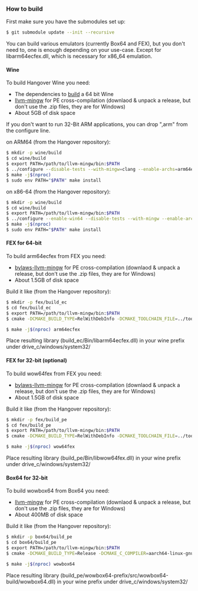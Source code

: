 
### How to build
First make sure you have the submodules set up:
```bash
$ git submodule update --init --recursive
```
You can build various emulators (currently Box64 and FEX), but you don't need to, one is enough depending on your use-case.
Except for libarm64ecfex.dll, which is necessary for x86_64 emulation.

#### Wine
To build Hangover Wine you need:

- The dependencies to [build](https://wiki.winehq.org/Building_Wine#Satisfying_Build_Dependencies) a 64 bit Wine
- [llvm-mingw](https://github.com/mstorsjo/llvm-mingw) for PE cross-compilation (downlaod & unpack a release, but don't use the .zip files, they are for Windows)
- About 5GB of disk space

If you don't want to run 32-Bit ARM applications, you can drop ",arm" from the configure line.

on ARM64 (from the Hangover repository):
```bash
$ mkdir -p wine/build
$ cd wine/build
$ export PATH=/path/to/llvm-mingw/bin:$PATH
$ ../configure --disable-tests --with-mingw=clang --enable-archs=arm64ec,aarch64,i386,arm
$ make -j$(nproc)
$ sudo env PATH="$PATH" make install
```

on x86-64 (from the Hangover repository):
```bash
$ mkdir -p wine/build
$ cd wine/build
$ export PATH=/path/to/llvm-mingw/bin:$PATH
$ ../configure --enable-win64 --disable-tests --with-mingw --enable-archs=x86_64,i386,arm
$ make -j$(nproc)
$ sudo env PATH="$PATH" make install
```

#### FEX for 64-bit
To build arm64ecfex from FEX you need:

- [bylaws-llvm-mingw](https://github.com/bylaws/llvm-mingw) for PE cross-compilation (downlaod & unpack a release, but don't use the .zip files, they are for Windows)
- About 1.5GB of disk space

Build it like (from the Hangover repository):
```bash
$ mkdir -p fex/build_ec
$ cd fex/build_ec
$ export PATH=/path/to/llvm-mingw/bin:$PATH
$ cmake -DCMAKE_BUILD_TYPE=RelWithDebInfo -DCMAKE_TOOLCHAIN_FILE=../toolchain_mingw.cmake -DENABLE_LTO=False -DMINGW_TRIPLE=arm64ec-w64-mingw32 -DBUILD_TESTS=False ..

$ make -j$(nproc) arm64ecfex
```

Place resulting library (build_ec/Bin/libarm64ecfex.dll) in your wine prefix under drive_c/windows/system32/

#### FEX for 32-bit (optional)
To build wow64fex from FEX you need:

- [bylaws-llvm-mingw](https://github.com/bylaws/llvm-mingw) for PE cross-compilation (downlaod & unpack a release, but don't use the .zip files, they are for Windows)
- About 1.5GB of disk space

Build it like (from the Hangover repository):
```bash
$ mkdir -p fex/build_pe
$ cd fex/build_pe
$ export PATH=/path/to/llvm-mingw/bin:$PATH
$ cmake -DCMAKE_BUILD_TYPE=RelWithDebInfo -DCMAKE_TOOLCHAIN_FILE=../toolchain_mingw.cmake -DENABLE_LTO=False -DMINGW_TRIPLE=aarch64-w64-mingw32 -DBUILD_TESTS=False ..

$ make -j$(nproc) wow64fex
```

Place resulting library (build_pe/Bin/libwow64fex.dll) in your wine prefix under drive_c/windows/system32/

#### Box64 for 32-bit
To build wowbox64 from Box64 you need:

- [llvm-mingw](https://github.com/mstorsjo/llvm-mingw) for PE cross-compilation (downlaod & unpack a release, but don't use the .zip files, they are for Windows)
- About 400MB of disk space

Build it like (from the Hangover repository):
```bash
$ mkdir -p box64/build_pe
$ cd box64/build_pe
$ export PATH=/path/to/llvm-mingw/bin:$PATH
$ cmake -DCMAKE_BUILD_TYPE=Release -DCMAKE_C_COMPILER=aarch64-linux-gnu-gcc -DARM_DYNAREC=ON -DWOW64=ON ..

$ make -j$(nproc) wowbox64
```

Place resulting library (build_pe/wowbox64-prefix/src/wowbox64-build/wowbox64.dll) in your wine prefix under drive_c/windows/system32/
